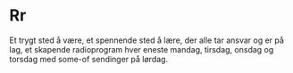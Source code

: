 # Rr

Et trygt sted å være, et spennende sted å lære, der alle tar ansvar og er på lag, et skapende radioprogram hver eneste mandag, tirsdag, onsdag og torsdag med some-of sendinger på lørdag.
